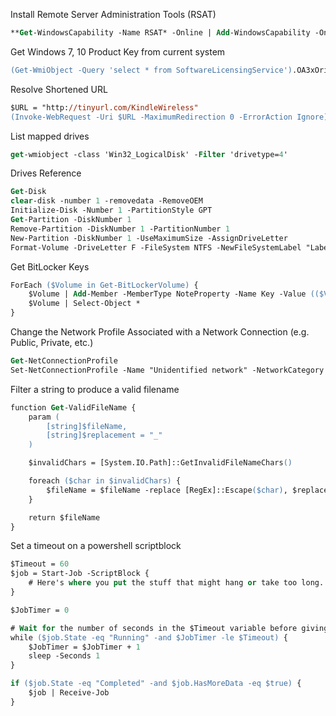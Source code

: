 
Install Remote Server Administration Tools (RSAT)
```ps
**Get-WindowsCapability -Name RSAT* -Online | Add-WindowsCapability -Online**
```

Get Windows 7, 10 Product Key from current system
```ps
(Get-WmiObject -Query 'select * from SoftwareLicensingService').OA3xOriginalProductKey
```

Resolve Shortened URL
```ps
$URL = "http://tinyurl.com/KindleWireless"
(Invoke-WebRequest -Uri $URL -MaximumRedirection 0 -ErrorAction Ignore).Headers.Location
```

List mapped drives
```ps
get-wmiobject -class 'Win32_LogicalDisk' -Filter 'drivetype=4'
```

Drives Reference
```ps
Get-Disk
clear-disk -number 1 -removedata -RemoveOEM
Initialize-Disk -Number 1 -PartitionStyle GPT
Get-Partition -DiskNumber 1
Remove-Partition -DiskNumber 1 -PartitionNumber 1
New-Partition -DiskNumber 1 -UseMaximumSize -AssignDriveLetter
Format-Volume -DriveLetter F -FileSystem NTFS -NewFileSystemLabel "Label"
```



Get BitLocker Keys
```ps
ForEach ($Volume in Get-BitLockerVolume) {
    $Volume | Add-Member -MemberType NoteProperty -Name Key -Value (($Volume).KeyProtector.RecoveryPassword[1])
    $Volume | Select-Object *
}
```


Change the Network Profile Associated with a Network Connection (e.g. Public, Private, etc.)
```ps
Get-NetConnectionProfile
Set-NetConnectionProfile -Name "Unidentified network" -NetworkCategory Private

```

Filter a string to produce a valid filename
```ps
function Get-ValidFileName {
    param (
        [string]$fileName,
        [string]$replacement = "_"
    )

    $invalidChars = [System.IO.Path]::GetInvalidFileNameChars()

    foreach ($char in $invalidChars) {
        $fileName = $fileName -replace [RegEx]::Escape($char), $replacement
    }

    return $fileName
}
```


Set a timeout on a powershell scriptblock
```ps
$Timeout = 60
$job = Start-Job -ScriptBlock {
    # Here's where you put the stuff that might hang or take too long.
}

$JobTimer = 0

# Wait for the number of seconds in the $Timeout variable before giving up On the Job.
while ($job.State -eq "Running" -and $JobTimer -le $Timeout) {
    $JobTimer = $JobTimer + 1
    sleep -Seconds 1
}

if ($job.State -eq "Completed" -and $job.HasMoreData -eq $true) {
    $job | Receive-Job
}
```